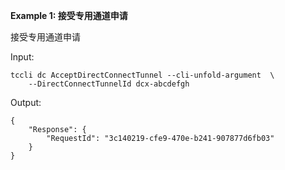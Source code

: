 **Example 1: 接受专用通道申请**

接受专用通道申请

Input: 

```
tccli dc AcceptDirectConnectTunnel --cli-unfold-argument  \
    --DirectConnectTunnelId dcx-abcdefgh
```

Output: 
```
{
    "Response": {
        "RequestId": "3c140219-cfe9-470e-b241-907877d6fb03"
    }
}
```


